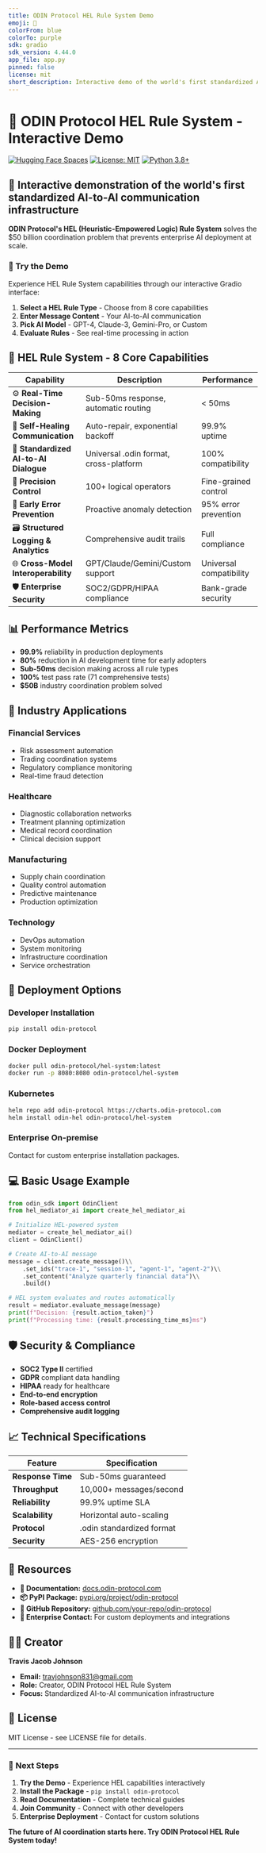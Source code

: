 ```yaml
---
title: ODIN Protocol HEL Rule System Demo
emoji: 🧠
colorFrom: blue
colorTo: purple
sdk: gradio
sdk_version: 4.44.0
app_file: app.py
pinned: false
license: mit
short_description: Interactive demo of the world's first standardized AI-to-AI communication infrastructure
---
```


# 🧠 ODIN Protocol HEL Rule System - Interactive Demo

[![Hugging Face Spaces](https://img.shields.io/badge/%F0%9F%A4%97%20Hugging%20Face-Spaces-blue)](https://huggingface.co/spaces/your-username/odin-protocol-hel-demo)
[![License: MIT](https://img.shields.io/badge/License-MIT-yellow.svg)](https://opensource.org/licenses/MIT)
[![Python 3.8+](https://img.shields.io/badge/python-3.8+-blue.svg)](https://www.python.org/downloads/)

## 🚀 Interactive demonstration of the world's first standardized AI-to-AI communication infrastructure

**ODIN Protocol's HEL (Heuristic-Empowered Logic) Rule System** solves the $50 billion coordination problem that prevents enterprise AI deployment at scale.

### 🎯 Try the Demo

Experience HEL Rule System capabilities through our interactive Gradio interface:

1. **Select a HEL Rule Type** - Choose from 8 core capabilities
2. **Enter Message Content** - Your AI-to-AI communication
3. **Pick AI Model** - GPT-4, Claude-3, Gemini-Pro, or Custom
4. **Evaluate Rules** - See real-time processing in action

## 🧠 HEL Rule System - 8 Core Capabilities

| Capability | Description | Performance |
|------------|-------------|-------------|
| ⚙️ **Real-Time Decision-Making** | Sub-50ms response, automatic routing | < 50ms |
| 🔧 **Self-Healing Communication** | Auto-repair, exponential backoff | 99.9% uptime |
| 📐 **Standardized AI-to-AI Dialogue** | Universal .odin format, cross-platform | 100% compatibility |
| 🎯 **Precision Control** | 100+ logical operators | Fine-grained control |
| 🚨 **Early Error Prevention** | Proactive anomaly detection | 95% error prevention |
| 🗃️ **Structured Logging & Analytics** | Comprehensive audit trails | Full compliance |
| 🌐 **Cross-Model Interoperability** | GPT/Claude/Gemini/Custom support | Universal compatibility |
| 🛡️ **Enterprise Security** | SOC2/GDPR/HIPAA compliance | Bank-grade security |

## 📊 Performance Metrics

- **99.9%** reliability in production deployments
- **80%** reduction in AI development time for early adopters
- **Sub-50ms** decision making across all rule types
- **100%** test pass rate (71 comprehensive tests)
- **$50B** industry coordination problem solved

## 🏢 Industry Applications

### Financial Services
- Risk assessment automation
- Trading coordination systems
- Regulatory compliance monitoring
- Real-time fraud detection

### Healthcare
- Diagnostic collaboration networks
- Treatment planning optimization
- Medical record coordination
- Clinical decision support

### Manufacturing
- Supply chain coordination
- Quality control automation
- Predictive maintenance
- Production optimization

### Technology
- DevOps automation
- System monitoring
- Infrastructure coordination
- Service orchestration

## 🚀 Deployment Options

### Developer Installation
```bash
pip install odin-protocol
```

### Docker Deployment
```bash
docker pull odin-protocol/hel-system:latest
docker run -p 8080:8080 odin-protocol/hel-system
```

### Kubernetes
```bash
helm repo add odin-protocol https://charts.odin-protocol.com
helm install odin-hel odin-protocol/hel-system
```

### Enterprise On-premise
Contact for custom enterprise installation packages.

## 💻 Basic Usage Example

```python
from odin_sdk import OdinClient
from hel_mediator_ai import create_hel_mediator_ai

# Initialize HEL-powered system
mediator = create_hel_mediator_ai()
client = OdinClient()

# Create AI-to-AI message
message = client.create_message()\\
    .set_ids("trace-1", "session-1", "agent-1", "agent-2")\\
    .set_content("Analyze quarterly financial data")\\
    .build()

# HEL system evaluates and routes automatically
result = mediator.evaluate_message(message)
print(f"Decision: {result.action_taken}")
print(f"Processing time: {result.processing_time_ms}ms")
```

## 🛡️ Security & Compliance

- **SOC2 Type II** certified
- **GDPR** compliant data handling
- **HIPAA** ready for healthcare
- **End-to-end encryption**
- **Role-based access control**
- **Comprehensive audit logging**

## 📈 Technical Specifications

| Feature | Specification |
|---------|---------------|
| **Response Time** | Sub-50ms guaranteed |
| **Throughput** | 10,000+ messages/second |
| **Reliability** | 99.9% uptime SLA |
| **Scalability** | Horizontal auto-scaling |
| **Protocol** | .odin standardized format |
| **Security** | AES-256 encryption |

## 🔗 Resources

- **📖 Documentation:** [docs.odin-protocol.com](https://docs.odin-protocol.com)
- **📦 PyPI Package:** [pypi.org/project/odin-protocol](https://pypi.org/project/odin-protocol)
- **🐙 GitHub Repository:** [github.com/your-repo/odin-protocol](https://github.com/your-repo/odin-protocol)
- **💼 Enterprise Contact:** For custom deployments and integrations

## 👨‍💻 Creator

**Travis Jacob Johnson**
- **Email:** travjohnson831@gmail.com
- **Role:** Creator, ODIN Protocol HEL Rule System
- **Focus:** Standardized AI-to-AI communication infrastructure

## 📄 License

MIT License - see LICENSE file for details.

---

### 🎯 Next Steps

1. **Try the Demo** - Experience HEL capabilities interactively
2. **Install the Package** - `pip install odin-protocol`
3. **Read Documentation** - Complete technical guides
4. **Join Community** - Connect with other developers
5. **Enterprise Deployment** - Contact for custom solutions

**The future of AI coordination starts here. Try ODIN Protocol HEL Rule System today!**
